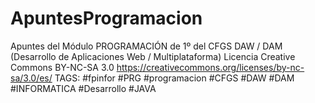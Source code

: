 # ApuntesProgramacion
Apuntes del Módulo PROGRAMACIÓN de 1º del CFGS DAW / DAM (Desarrollo de Aplicaciones Web / Multiplataforma)
Licencia Creative Commons BY-NC-SA 3.0 https://creativecommons.org/licenses/by-nc-sa/3.0/es/
TAGS: #fpinfor #PRG #programacion #CFGS #DAW #DAM #INFORMATICA #Desarrollo #JAVA
